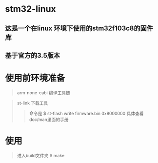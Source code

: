 # stm32-linux
## 这是一个在linux 环境下使用的stm32f103c8的固件库
## 基于官方的3.5版本
# 使用前环境准备
>arm-none-eabi  编译工具链

>st-link        下载工具
>>命令是   $ st-flash write firmware.bin 0x8000000  具体查看doc/man里面的手册
# 使用
>进入build文件夹  $ make
